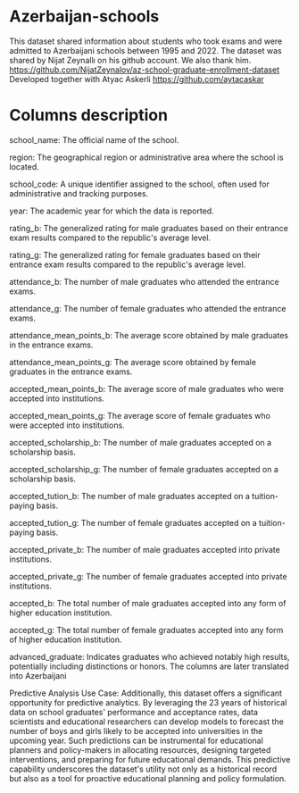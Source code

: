 # Azerbaijan-schools
This dataset shared information about students who took exams and were admitted to Azerbaijani schools between 1995 and 2022. The dataset was shared by Nijat Zeynallı on his github account. We also thank him. https://github.com/NijatZeynalov/az-school-graduate-enrollment-dataset
Developed together with Atyac Askerli 
https://github.com/aytacaskar
# Columns description
school_name: The official name of the school.

region: The geographical region or administrative area where the school is located.

school_code: A unique identifier assigned to the school, often used for administrative and tracking purposes.

year: The academic year for which the data is reported.

rating_b: The generalized rating for male graduates based on their entrance exam results compared to the republic's average level.

rating_g: The generalized rating for female graduates based on their entrance exam results compared to the republic's average level.

attendance_b: The number of male graduates who attended the entrance exams.

attendance_g: The number of female graduates who attended the entrance exams.

attendance_mean_points_b: The average score obtained by male graduates in the entrance exams.

attendance_mean_points_g: The average score obtained by female graduates in the entrance exams.

accepted_mean_points_b: The average score of male graduates who were accepted into institutions.

accepted_mean_points_g: The average score of female graduates who were accepted into institutions.

accepted_scholarship_b: The number of male graduates accepted on a scholarship basis.

accepted_scholarship_g: The number of female graduates accepted on a scholarship basis.

accepted_tution_b: The number of male graduates accepted on a tuition-paying basis.

accepted_tution_g: The number of female graduates accepted on a tuition-paying basis.

accepted_private_b: The number of male graduates accepted into private institutions.

accepted_private_g: The number of female graduates accepted into private institutions.

accepted_b: The total number of male graduates accepted into any form of higher education institution.

accepted_g: The total number of female graduates accepted into any form of higher education institution.

advanced_graduate: Indicates graduates who achieved notably high results, potentially including distinctions or honors.
The columns are later translated into Azerbaijani

Predictive Analysis Use Case: Additionally, this dataset offers a significant opportunity for predictive analytics. By leveraging the 23 years of historical data on school graduates' performance and acceptance rates, data scientists and educational researchers can develop models to forecast the number of boys and girls likely to be accepted into universities in the upcoming year. Such predictions can be instrumental for educational planners and policy-makers in allocating resources, designing targeted interventions, and preparing for future educational demands. This predictive capability underscores the dataset's utility not only as a historical record but also as a tool for proactive educational planning and policy formulation.
